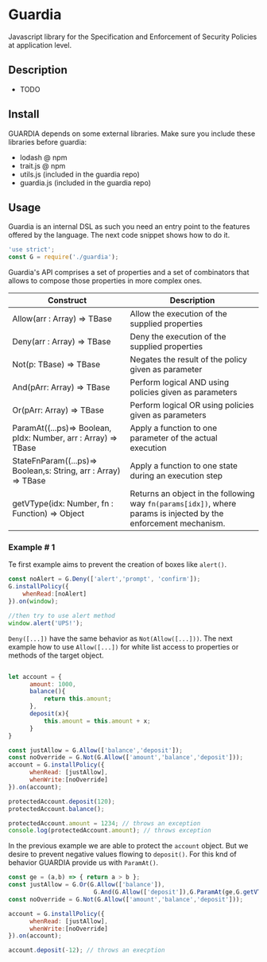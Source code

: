 # Guardia

Javascript library for the Specification and Enforcement of Security Policies at application level.

## Description
- TODO

## Install
GUARDIA depends on some external libraries. Make sure you include these libraries before guardia:

- lodash   @ npm
- trait.js @ npm
- utils.js (included in the guardia repo)
- guardia.js (included in the guardia repo)

## Usage

Guardia is an internal DSL as such you need an entry point to the features offered by the language. The next code snippet shows how to do it.

```javascript
'use strict';
const G = require('./guardia');
```
Guardia's API comprises a set of properties and a set of combinators that allows to compose those properties in more complex ones.

Construct | Description
-------------------------------------|-----------------------------------------------------
Allow(arr : Array<String>) => TBase | Allow the execution of the supplied properties 
Deny(arr :  Array<String>) => TBase | Deny the execution of the supplied properties 
Not(p:  TBase) => TBase | Negates the result of the policy given as parameter
And(pArr:  Array<TBase>) => TBase | Perform logical AND using policies given as parameters
Or(pArr:  Array<TBase>) => TBase | Perform logical OR using policies given as parameters  
ParamAt((...ps)=> Boolean, pIdx: Number, arr :  Array<Any>) => TBase | Apply a function to one parameter of the actual execution 
StateFnParam((...ps)=> Boolean,s:  String, arr :  Array<Any>) => TBase | Apply a function to one state during an execution step
getVType(idx: Number, fn : Function) => Object | Returns an object in the following way ```fn(params[idx])```, where params is injected by the enforcement mechanism.

### Example # 1
Te first example aims to prevent the creation of boxes like ```alert()```.
 
 ```javascript
 const noAlert = G.Deny(['alert','prompt', 'confirm']);
 G.installPolicy({
     whenRead:[noAlert]
 }).on(window);

//then try to use alert method
window.alert('UPS!');
 ```
 ```Deny([...])``` have the same behavior as ```Not(Allow([...]))```. The next example how to use  ```Allow([...])``` for white list access to properties or methods of the target object.

```javascript

let account = {
      amount: 1000,
      balance(){
          return this.amount;
      },
      deposit(x){
          this.amount = this.amount + x;
      }
}

const justAllow = G.Allow(['balance','deposit']);
const noOverride = G.Not(G.Allow(['amount','balance','deposit']));
account = G.installPolicy({
      whenRead: [justAllow],
      whenWrite:[noOverride]
}).on(account);

protectedAccount.deposit(120);
protectedAccount.balance();

protectedAccount.amount = 1234; // throws an exception
console.log(protectedAccount.amount); // throws exception

```
In the previous example we are able to protect the ```account``` object. But we desire to prevent negative values flowing to ```deposit()```. For this knd of behavior GUARDIA provide us with ```ParamAt()```.

```javascript
const ge = (a,b) => { return a > b };
const justAllow = G.Or(G.Allow(['balance']),
                        G.And(G.Allow(['deposit']),G.ParamAt(ge,G.getVType(0,Number),0)));
const noOverride = G.Not(G.Allow(['amount','balance','deposit']));

account = G.installPolicy({
      whenRead: [justAllow],
      whenWrite:[noOverride]
}).on(account);

account.deposit(-12); // throws an execption
```
